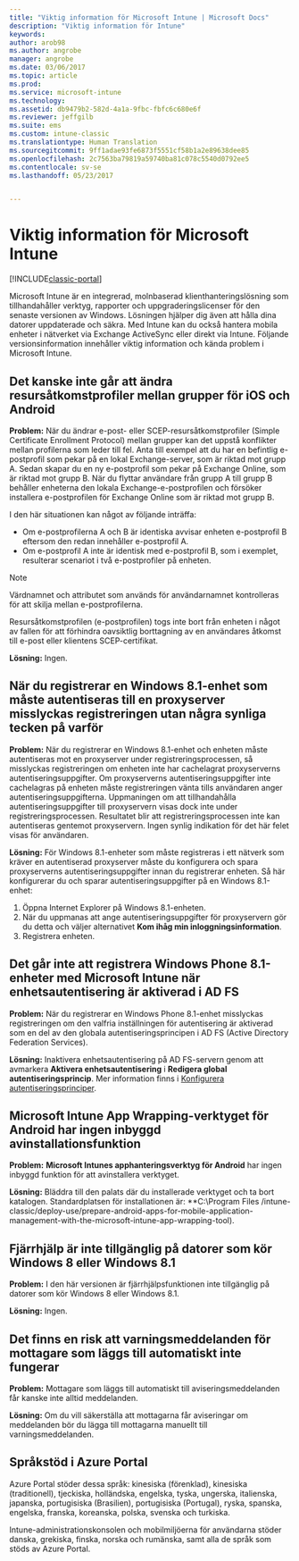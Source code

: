 ```yaml
---
title: "Viktig information för Microsoft Intune | Microsoft Docs"
description: "Viktig information för Intune"
keywords: 
author: arob98
ms.author: angrobe
manager: angrobe
ms.date: 03/06/2017
ms.topic: article
ms.prod: 
ms.service: microsoft-intune
ms.technology: 
ms.assetid: db9479b2-582d-4a1a-9fbc-fbfc6c680e6f
ms.reviewer: jeffgilb
ms.suite: ems
ms.custom: intune-classic
ms.translationtype: Human Translation
ms.sourcegitcommit: 9ff1adae93fe6873f5551cf58b1a2e89638dee85
ms.openlocfilehash: 2c7563ba79819a59740ba81c078c5540d0792ee5
ms.contentlocale: sv-se
ms.lasthandoff: 05/23/2017


---
```


# <a name="release-notes-for-microsoft-intune"></a>Viktig information för Microsoft Intune

[!INCLUDE[classic-portal](../includes/classic-portal.md)]

Microsoft Intune är en integrerad, molnbaserad klienthanteringslösning som tillhandahåller verktyg, rapporter och uppgraderingslicenser för den senaste versionen av Windows. Lösningen hjälper dig även att hålla dina datorer uppdaterade och säkra. Med Intune kan du också hantera mobila enheter i nätverket via Exchange ActiveSync eller direkt via Intune. Följande versionsinformation innehåller viktig information och kända problem i Microsoft Intune.

<!-- 3-6-17: customer asked if this is still current; Stacie asked Chris Baldwin about it. Chris said it's a Samsung issue, but that he hasn't heard any reports about it for months, so he suggested that I share that with the customer and remove this item from the release notes. I'm only going to comment it out in case it resurfaces.
## Android users can’t send email when conditional access for Exchange Online is implemented

**Issue:** Users running Samsung Android 5.1.1 and later on their devices can't send email when conditional access for Exchange Online has been set up. Samsung acknowledges that the issue is in its built-in email client in Android 5.1.1 and later, and is investigating a fix.

**Workaround 1:** Advise users to use the Outlook app for Android.

**Workaround 2:** To let affected users send email, you can follow these steps:

1. Put each affected user in a security group in the “exempted groups” section of the conditional access policy for Exchange Online.
2. Let the user temporarily sync email on the built-in email client.
3. Remove the affected user from the exempted group, and confirm that the user can now send email.

Microsoft will continue to work closely with Samsung on a fix or additional workarounds.
-->


## <a name="changing-resource-access-profiles-between-groups-for-ios-and-android-might-fail"></a>Det kanske inte går att ändra resursåtkomstprofiler mellan grupper för iOS och Android
**Problem:** När du ändrar e-post- eller SCEP-resursåtkomstprofiler (Simple Certificate Enrollment Protocol) mellan grupper kan det uppstå konflikter mellan profilerna som leder till fel. Anta till exempel att du har en befintlig e-postprofil som pekar på en lokal Exchange-server, som är riktad mot grupp A. Sedan skapar du en ny e-postprofil som pekar på Exchange Online, som är riktad mot grupp B. När du flyttar användare från grupp A till grupp B behåller enheterna den lokala Exchange-e-postprofilen och försöker installera e-postprofilen för Exchange Online som är riktad mot grupp B.

I den här situationen kan något av följande inträffa: 
* Om e-postprofilerna A och B är identiska avvisar enheten e-postprofil B eftersom den redan innehåller e-postprofil A.
* Om e-postprofil A inte är identisk med e-postprofil B, som i exemplet, resulterar scenariot i två e-postprofiler på enheten.

> [!NOTE]
> Värdnamnet och attributet som används för användarnamnet kontrolleras för att skilja mellan e-postprofilerna.

Resursåtkomstprofilen (e-postprofilen) togs inte bort från enheten i något av fallen för att förhindra oavsiktlig borttagning av en användares åtkomst till e-post eller klientens SCEP-certifikat.

**Lösning:** Ingen.

## <a name="when-you-enroll-a-windows-81-device-that-must-authenticate-to-a-proxy-server-the-enrollment-process-fails-with-no-visible-cause"></a>När du registrerar en Windows 8.1-enhet som måste autentiseras till en proxyserver misslyckas registreringen utan några synliga tecken på varför
**Problem:** När du registrerar en Windows 8.1-enhet och enheten måste autentiseras mot en proxyserver under registreringsprocessen, så misslyckas registreringen om enheten inte har cachelagrat proxyserverns autentiseringsuppgifter. Om proxyserverns autentiseringsuppgifter inte cachelagras på enheten måste registreringen vänta tills användaren anger autentiseringsuppgifterna. Uppmaningen om att tillhandahålla autentiseringsuppgifter till proxyservern visas dock inte under registreringsprocessen. Resultatet blir att registreringsprocessen inte kan autentiseras gentemot proxyservern. Ingen synlig indikation för det här felet visas för användaren.

**Lösning:** För Windows 8.1-enheter som måste registreras i ett nätverk som kräver en autentiserad proxyserver måste du konfigurera och spara proxyserverns autentiseringsuppgifter innan du registrerar enheten. Så här konfigurerar du och sparar autentiseringsuppgifter på en Windows 8.1-enhet:

1.  Öppna Internet Explorer på Windows 8.1-enheten.
2.  När du uppmanas att ange autentiseringsuppgifter för proxyservern gör du detta och väljer alternativet **Kom ihåg min inloggningsinformation**.
3.  Registrera enheten.

## <a name="windows-phone-81-devices-fail-to-enroll-with-microsoft-intune-when-device-authentication-is-enabled-in-ad-fs"></a>Det går inte att registrera Windows Phone 8.1-enheter med  Microsoft Intune när enhetsautentisering är aktiverad i AD FS
**Problem:** När du registrerar en Windows Phone 8.1-enhet misslyckas registreringen om den valfria inställningen för autentisering är aktiverad som en del av den globala autentiseringsprincipen i AD FS (Active Directory Federation Services).

**Lösning:** Inaktivera enhetsautentisering på AD FS-servern genom att avmarkera **Aktivera enhetsautentisering** i **Redigera global autentiseringsprincip**. Mer information finns i [Konfigurera autentiseringsprinciper](http://technet.microsoft.com/library/dn486781.aspx).


## <a name="microsoft-intune-app-wrapping-tool-for-android-has-no-built-in-uninstall-capability"></a>Microsoft Intune App Wrapping-verktyget för Android har ingen inbyggd avinstallationsfunktion
**Problem:** **Microsoft Intunes apphanteringsverktyg för Android** har ingen inbyggd funktion för att avinstallera verktyget.

**Lösning:** Bläddra till den palats där du installerade verktyget och ta bort katalogen. Standardplatsen för installationen är: **C:\Program Files /intune-classic/deploy-use/prepare-android-apps-for-mobile-application-management-with-the-microsoft-intune-app-wrapping-tool).

## <a name="remote-assistance-is-not-available-on-computers-that-run-windows-8-or-windows-81"></a>Fjärrhjälp är inte tillgänglig på datorer som kör Windows 8 eller Windows 8.1
**Problem:** I den här versionen är fjärrhjälpsfunktionen inte tillgänglig på datorer som kör Windows 8 eller Windows 8.1.

**Lösning:** Ingen.

## <a name="alert-notifications-for-recipients-that-are-automatically-added-might-not-work"></a>Det finns en risk att varningsmeddelanden för mottagare som läggs till automatiskt inte fungerar
**Problem:** Mottagare som läggs till automatiskt till aviseringsmeddelanden får kanske inte alltid meddelanden.

**Lösning:** Om du vill säkerställa att mottagarna får aviseringar om meddelanden bör du lägga till mottagarna manuellt till varningsmeddelanden.

## <a name="language-support-in-the-azure-portal"></a>Språkstöd i Azure Portal
Azure Portal stöder dessa språk: kinesiska (förenklad), kinesiska (traditionell), tjeckiska, holländska, engelska, tyska, ungerska, italienska, japanska, portugisiska (Brasilien), portugisiska (Portugal), ryska, spanska, engelska, franska, koreanska, polska, svenska och turkiska.

Intune-administrationskonsolen och mobilmiljöerna för användarna stöder danska, grekiska, finska, norska och rumänska, samt alla de språk som stöds av Azure Portal.

